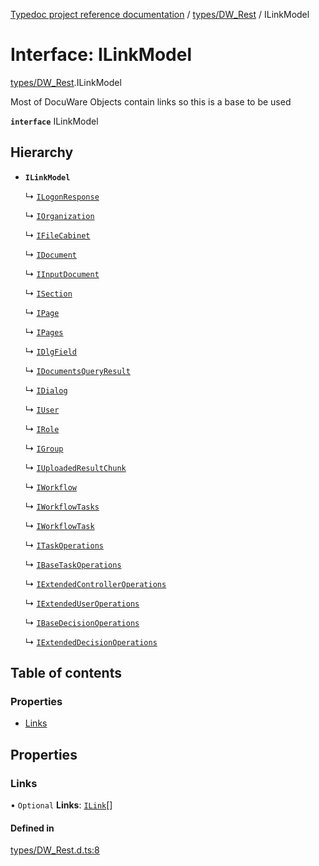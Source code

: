 [Typedoc project reference documentation](../README.md) / [types/DW_Rest](../modules/types_dw_rest.md) / ILinkModel

# Interface: ILinkModel

[types/DW_Rest](../modules/types_dw_rest.md).ILinkModel

Most of DocuWare Objects contain links
so this is a base to be used

**`interface`** ILinkModel

## Hierarchy

- **`ILinkModel`**

  ↳ [`ILogonResponse`](types_dw_rest.ilogonresponse.md)

  ↳ [`IOrganization`](types_dw_rest.iorganization.md)

  ↳ [`IFileCabinet`](types_dw_rest.ifilecabinet.md)

  ↳ [`IDocument`](types_dw_rest.idocument.md)

  ↳ [`IInputDocument`](types_dw_rest.iinputdocument.md)

  ↳ [`ISection`](types_dw_rest.isection.md)

  ↳ [`IPage`](types_dw_rest.ipage.md)

  ↳ [`IPages`](types_dw_rest.ipages.md)

  ↳ [`IDlgField`](types_dw_rest.idlgfield.md)

  ↳ [`IDocumentsQueryResult`](types_dw_rest.idocumentsqueryresult.md)

  ↳ [`IDialog`](types_dw_rest.idialog.md)

  ↳ [`IUser`](types_dw_rest.iuser.md)

  ↳ [`IRole`](types_dw_rest.irole.md)

  ↳ [`IGroup`](types_dw_rest.igroup.md)

  ↳ [`IUploadedResultChunk`](types_dw_rest.iuploadedresultchunk.md)

  ↳ [`IWorkflow`](types_dw_rest.iworkflow.md)

  ↳ [`IWorkflowTasks`](types_dw_rest.iworkflowtasks.md)

  ↳ [`IWorkflowTask`](types_dw_rest.iworkflowtask.md)

  ↳ [`ITaskOperations`](types_dw_rest.itaskoperations.md)

  ↳ [`IBaseTaskOperations`](types_dw_rest.ibasetaskoperations.md)

  ↳ [`IExtendedControllerOperations`](types_dw_rest.iextendedcontrolleroperations.md)

  ↳ [`IExtendedUserOperations`](types_dw_rest.iextendeduseroperations.md)

  ↳ [`IBaseDecisionOperations`](types_dw_rest.ibasedecisionoperations.md)

  ↳ [`IExtendedDecisionOperations`](types_dw_rest.iextendeddecisionoperations.md)

## Table of contents

### Properties

- [Links](types_dw_rest.ilinkmodel.md#links)

## Properties

### Links

• `Optional` **Links**: [`ILink`](types_dw_rest.ilink.md)[]

#### Defined in

[types/DW_Rest.d.ts:8](https://github.com/DocuWare/REST-Sample-TS/blob/beb3ada/src/types/DW_Rest.d.ts#L8)
